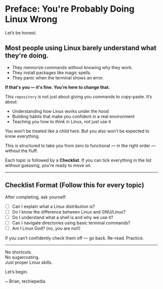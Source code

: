 # Preface: You're Probably Doing Linux Wrong

Let’s be honest.

## Most people using Linux barely understand what they're doing.
- They memorize commands without knowing why they work.
- They install packages like magic spells.
- They panic when the terminal shows an error.

**If that's you — it's fine. You're here to change that.**

This `repository` is not just about giving you commands to copy-paste. It’s about:
- Understanding how Linux works under the hood
- Building habits that make you confident in a real environment
- Teaching you how to *think* in Linux, not just use it

You won’t be treated like a child here. But you also won’t be expected to know everything.

This is structured to take you from zero to functional — in the right order — without the fluff.

Each topic is followed by a **Checklist**. If you can tick everything in the list without guessing, you’re ready to move on.

---

## Checklist Format (Follow this for every topic)

After completing, ask yourself:

- [ ] Can I explain what a Linux distribution is?
- [ ] Do I know the difference between Linux and GNU/Linux?
- [ ] Do I understand what a shell is and why we use it?
- [ ] Can I navigate directories using basic terminal commands?
- [ ] Am I Linux God? (no, you are not!)

If you can’t confidently check them off — go back. Re-read. Practice.

---

No shortcuts.  
No sugarcoating.  
Just proper Linux skills.

Let’s begin.


~ Brian, techiepedia
